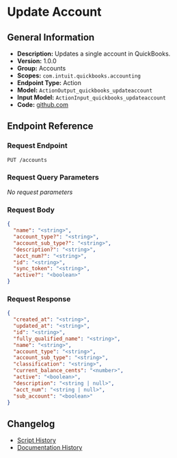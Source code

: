 <!-- BEGIN GENERATED CONTENT -->
# Update Account

## General Information

- **Description:** Updates a single account in QuickBooks.
- **Version:** 1.0.0
- **Group:** Accounts
- **Scopes:** `com.intuit.quickbooks.accounting`
- **Endpoint Type:** Action
- **Model:** `ActionOutput_quickbooks_updateaccount`
- **Input Model:** `ActionInput_quickbooks_updateaccount`
- **Code:** [github.com](https://github.com/NangoHQ/integration-templates/tree/main/integrations/quickbooks/actions/update-account.ts)


## Endpoint Reference

### Request Endpoint

`PUT /accounts`

### Request Query Parameters

_No request parameters_

### Request Body

```json
{
  "name": "<string>",
  "account_type?": "<string>",
  "account_sub_type?": "<string>",
  "description?": "<string>",
  "acct_num?": "<string>",
  "id": "<string>",
  "sync_token": "<string>",
  "active?": "<boolean>"
}
```

### Request Response

```json
{
  "created_at": "<string>",
  "updated_at": "<string>",
  "id": "<string>",
  "fully_qualified_name": "<string>",
  "name": "<string>",
  "account_type": "<string>",
  "account_sub_type": "<string>",
  "classification": "<string>",
  "current_balance_cents": "<number>",
  "active": "<boolean>",
  "description": "<string | null>",
  "acct_num": "<string | null>",
  "sub_account": "<boolean>"
}
```

## Changelog

- [Script History](https://github.com/NangoHQ/integration-templates/commits/main/integrations/quickbooks/actions/update-account.ts)
- [Documentation History](https://github.com/NangoHQ/integration-templates/commits/main/integrations/quickbooks/actions/update-account.md)

<!-- END  GENERATED CONTENT -->

